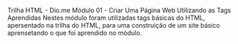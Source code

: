 Trilha HTML - Dio.me
Módulo 01 - Criar Uma Página Web Utilizando as Tags Aprendidas
Nestes módulo foram utilizadas tags básicas do HTML, apersentado na trilha do HTML, para uma construição de um site básico aprensetando o que foi aprendido no módulo.
